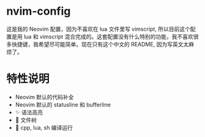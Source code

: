 # nvim-config

这是我的 Neovim 配置，因为不喜欢在 lua 文件里写 vimscript, 所以目前这个配置是用 lua 和 vimscript 混合完成的。这套配置没有什么特别的功能，我不喜欢很多快捷键，我希望尽可能简单。现在只有这个中文的 README, 因为写英文太麻烦了。

# 特性说明

- Neovim 默认的代码补全
- Neovim 默认的 statusline 和 bufferline 
- ✨ 语法高亮
- 🌲 文件树
- 🚀 cpp, lua, sh 编译运行

